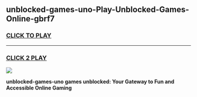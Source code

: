 
## unblocked-games-uno-Play-Unblocked-Games-Online-gbrf7
<h3>
<a href="https://premium76.site?title=unblocked-games-uno&ref=25A">CLICK TO PLAY</a></h3>
<hr>

<h3>
<a href="https://premium76.site?title=unblocked-games-uno&ref=25A">CLICK 2 PLAY</a>
  
</h3>

<a href="https://premium76.site?title=unblocked-games-uno&ref=25A"><img src="https://clearcache.store/games.png"></a>


**unblocked-games-uno games unblocked: Your Gateway to Fun and Accessible Online Gaming**
